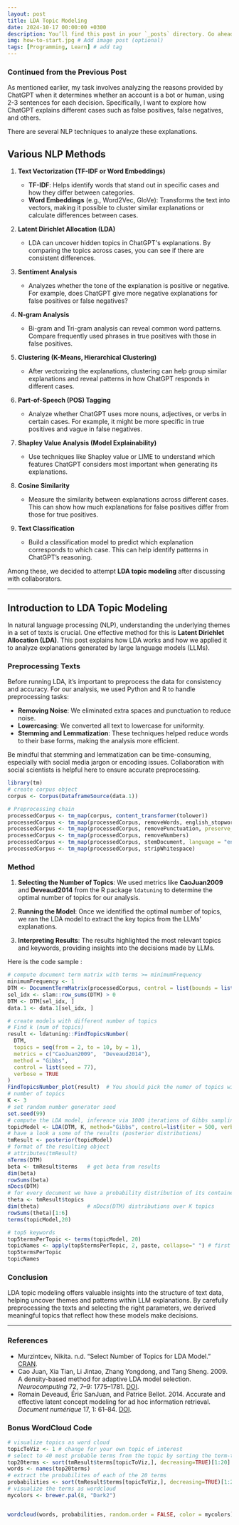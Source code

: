 ```yaml
---
layout: post
title: LDA Topic Modeling
date: 2024-10-17 00:00:00 +0300
description: You’ll find this post in your `_posts` directory. Go ahead and edit it and re-build the site to see your changes. # Add post description (optional)
img: how-to-start.jpg # Add image post (optional)
tags: [Programming, Learn] # add tag
---
```




### Continued from the Previous Post

As mentioned earlier, my task involves analyzing the reasons provided by ChatGPT when it determines whether an account is a bot or human, using 2-3 sentences for each decision. Specifically, I want to explore how ChatGPT explains different cases such as false positives, false negatives, and others.

There are several NLP techniques to analyze these explanations.

## Various NLP Methods

1. **Text Vectorization (TF-IDF or Word Embeddings)**
   - **TF-IDF**: Helps identify words that stand out in specific cases and how they differ between categories.
   - **Word Embeddings** (e.g., Word2Vec, GloVe): Transforms the text into vectors, making it possible to cluster similar explanations or calculate differences between cases.

2. **Latent Dirichlet Allocation (LDA)**
   - LDA can uncover hidden topics in ChatGPT's explanations. By comparing the topics across cases, you can see if there are consistent differences.

3. **Sentiment Analysis**
   - Analyzes whether the tone of the explanation is positive or negative. For example, does ChatGPT give more negative explanations for false positives or false negatives?

4. **N-gram Analysis**
   - Bi-gram and Tri-gram analysis can reveal common word patterns. Compare frequently used phrases in true positives with those in false positives.

5. **Clustering (K-Means, Hierarchical Clustering)**
   - After vectorizing the explanations, clustering can help group similar explanations and reveal patterns in how ChatGPT responds in different cases.

6. **Part-of-Speech (POS) Tagging**
   - Analyze whether ChatGPT uses more nouns, adjectives, or verbs in certain cases. For example, it might be more specific in true positives and vague in false negatives.

7. **Shapley Value Analysis (Model Explainability)**
   - Use techniques like Shapley value or LIME to understand which features ChatGPT considers most important when generating its explanations.

8. **Cosine Similarity**
   - Measure the similarity between explanations across different cases. This can show how much explanations for false positives differ from those for true positives.

9. **Text Classification**
   - Build a classification model to predict which explanation corresponds to which case. This can help identify patterns in ChatGPT’s reasoning.

Among these, we decided to attempt **LDA topic modeling** after discussing with collaborators.

---

## Introduction to LDA Topic Modeling

In natural language processing (NLP), understanding the underlying themes in a set of texts is crucial. One effective method for this is **Latent Dirichlet Allocation (LDA)**. This post explains how LDA works and how we applied it to analyze explanations generated by large language models (LLMs).

### Preprocessing Texts

Before running LDA, it’s important to preprocess the data for consistency and accuracy. For our analysis, we used Python and R to handle preprocessing tasks:

- **Removing Noise**: We eliminated extra spaces and punctuation to reduce noise.
- **Lowercasing**: We converted all text to lowercase for uniformity.
- **Stemming and Lemmatization**: These techniques helped reduce words to their base forms, making the analysis more efficient.

Be mindful that stemming and lemmatization can be time-consuming, especially with social media jargon or encoding issues. Collaboration with social scientists is helpful here to ensure accurate preprocessing.

```r
library(tm)
# create corpus object
corpus <- Corpus(DataframeSource(data.1))

# Preprocessing chain
processedCorpus <- tm_map(corpus, content_transformer(tolower))
processedCorpus <- tm_map(processedCorpus, removeWords, english_stopwords)
processedCorpus <- tm_map(processedCorpus, removePunctuation, preserve_intra_word_dashes = TRUE)
processedCorpus <- tm_map(processedCorpus, removeNumbers)
processedCorpus <- tm_map(processedCorpus, stemDocument, language = "en")
processedCorpus <- tm_map(processedCorpus, stripWhitespace)
```

### Method

1. **Selecting the Number of Topics**: We used metrics like **CaoJuan2009** and **Deveaud2014** from the R package `ldatuning` to determine the optimal number of topics for our analysis.
   
2. **Running the Model**: Once we identified the optimal number of topics, we ran the LDA model to extract the key topics from the LLMs' explanations.
   
3. **Interpreting Results**: The results highlighted the most relevant topics and keywords, providing insights into the decisions made by LLMs.

Here is the code sample :

```r
# compute document term matrix with terms >= minimumFrequency
minimumFrequency <- 1
DTM <- DocumentTermMatrix(processedCorpus, control = list(bounds = list(global = c(minimumFrequency, Inf))))
sel_idx <- slam::row_sums(DTM) > 0
DTM <- DTM[sel_idx, ]
data.1 <- data.1[sel_idx, ]

# create models with different number of topics
# Find k (num of topics)
result <- ldatuning::FindTopicsNumber(
  DTM,
  topics = seq(from = 2, to = 10, by = 1),
  metrics = c("CaoJuan2009",  "Deveaud2014"),
  method = "Gibbs",
  control = list(seed = 77),
  verbose = TRUE
)
FindTopicsNumber_plot(result)  # You should pick the numer of topics with this plot
# number of topics
K <- 3
# set random number generator seed
set.seed(99)
# compute the LDA model, inference via 1000 iterations of Gibbs sampling
topicModel <- LDA(DTM, K, method="Gibbs", control=list(iter = 500, verbose = 25))
# have a look a some of the results (posterior distributions)
tmResult <- posterior(topicModel)
# format of the resulting object
# attributes(tmResult)
nTerms(DTM) 
beta <- tmResult$terms   # get beta from results
dim(beta) 
rowSums(beta) 
nDocs(DTM) 
# for every document we have a probability distribution of its contained topics
theta <- tmResult$topics 
dim(theta)               # nDocs(DTM) distributions over K topics
rowSums(theta)[1:6]   
terms(topicModel,20)

# top5 keywords
top5termsPerTopic <- terms(topicModel, 20)
topicNames <- apply(top5termsPerTopic, 2, paste, collapse=" ") # first 5 keywords
top5termsPerTopic
topicNames
```

### Conclusion

LDA topic modeling offers valuable insights into the structure of text data, helping uncover themes and patterns within LLM explanations. By carefully preprocessing the texts and selecting the right parameters, we derived meaningful topics that reflect how these models make decisions.

---

### References

- Murzintcev, Nikita. n.d. “Select Number of Topics for LDA Model.” [CRAN](https://cran.r-project.org/web/packages/ldatuning/vignettes/topics.html).
- Cao Juan, Xia Tian, Li Jintao, Zhang Yongdong, and Tang Sheng. 2009. A density-based method for adaptive LDA model selection. *Neurocomputing* 72, 7–9: 1775–1781. [DOI](http://doi.org/10.1016/j.neucom.2008.06.011).
- Romain Deveaud, Éric SanJuan, and Patrice Bellot. 2014. Accurate and effective latent concept modeling for ad hoc information retrieval. *Document numérique* 17, 1: 61–84. [DOI](http://doi.org/10.3166/dn.17.1.61-84).

### Bonus WordCloud Code

```r
# visualize topics as word cloud
topicToViz <- 1 # change for your own topic of interest
# select to 40 most probable terms from the topic by sorting the term-topic-probability vector in decreasing order
top20terms <- sort(tmResult$terms[topicToViz,], decreasing=TRUE)[1:20]
words <- names(top20terms)
# extract the probabilites of each of the 20 terms
probabilities <- sort(tmResult$terms[topicToViz,], decreasing=TRUE)[1:20]
# visualize the terms as wordcloud
mycolors <- brewer.pal(8, "Dark2")


wordcloud(words, probabilities, random.order = FALSE, color = mycolors)
```